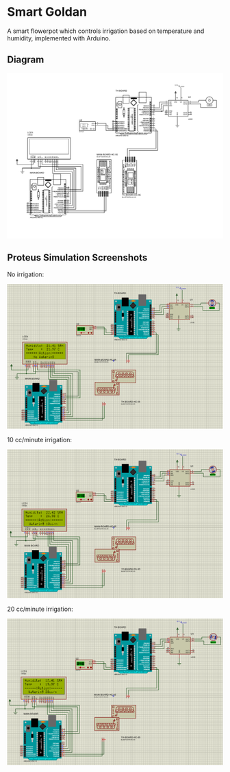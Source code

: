 # Smart Goldan

A smart flowerpot which controls irrigation based on temperature and humidity, implemented with Arduino.

## Diagram

![](Report/diagram.png)

## Proteus Simulation Screenshots

No irrigation:

![](Report/screenshot-1.png)

10 cc/minute irrigation:

![](Report/screenshot-2.png)

20 cc/minute irrigation:

![](Report/screenshot-3.png)